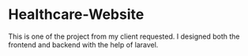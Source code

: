 # Healthcare-Website
This is one of the project from my client requested. I designed both the frontend and backend with the help of laravel.
